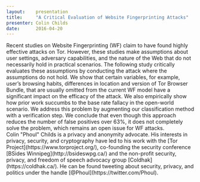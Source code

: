 ```yaml
---
layout:    presentation
title:     "A Critical Evaluation of Website Fingerprinting Attacks"
presenter: Colin Childs
date:      2016-04-20
---
```


<div id="abstract">
Recent studies on Website Fingerprinting (WF) claim to have found highly effective attacks on Tor. However, these studies make assumptions about user settings, adversary capabilities, and the nature of the Web that do not necessarily hold in practical scenarios. The following study critically evaluates these assumptions by conducting the attack where the assumptions do not hold. We show that certain variables, for example, user’s browsing habits, differences in location and version of Tor Browser Bundle, that are usually omitted from the current WF model have a significant impact on the efficacy of the attack. We also empirically show how prior work succumbs to the base rate fallacy in the open-world scenario. We address this problem by augmenting our classification method with a verification step. We conclude that even though this approach reduces the number of false positives over 63%, it does not completely solve the problem, which remains an open issue for WF attacks.
</div>

<div id="bio">
Colin "Phoul" Childs is a privacy and anonymity advocate. His interests in privacy, security, and cryptography have led to his work with the [Tor Project](https://www.torproject.org/), co-founding the security conference [BSides Winnipeg](http://bsideswpg.ca/) and the non-profit security, privacy, and freedom of speech advocacy group [Coldhak](https://coldhak.ca/). He can be found tweeting about security, privacy, and politics under the handle [@Phoul](https://twitter.com/Phoul).
</div>
